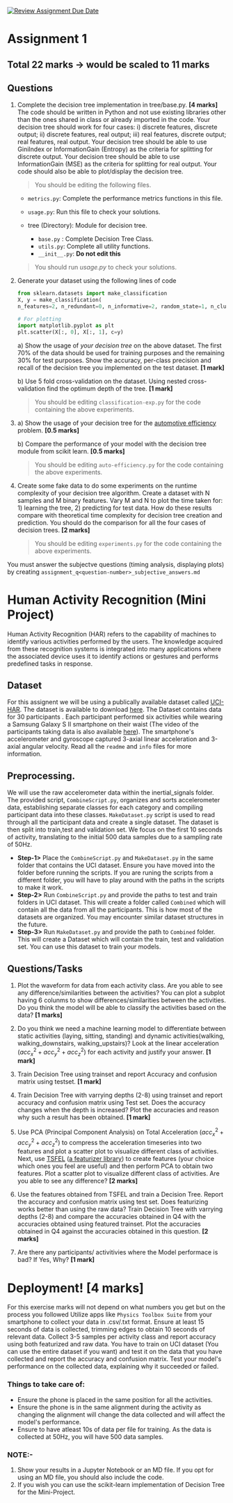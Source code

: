 [![Review Assignment Due Date](https://classroom.github.com/assets/deadline-readme-button-24ddc0f5d75046c5622901739e7c5dd533143b0c8e959d652212380cedb1ea36.svg)](https://classroom.github.com/a/EYM6jbXw)
# Assignment 1

## Total 22 marks -> would be scaled to 11 marks

## Questions

1. Complete the decision tree implementation in tree/base.py. **[4 marks]**
The code should be written in Python and not use existing libraries other than the ones shared in class or already imported in the code. Your decision tree should work for four cases: i) discrete features, discrete output; ii) discrete features, real output; iii) real features, discrete output; real features, real output.
 Your decision tree should be able to use GiniIndex or InformationGain (Entropy) as the criteria for splitting for discrete output. Your decision tree should be able to use InformationGain (MSE) as the criteria for splitting for real output. Your code should also be able to plot/display the decision tree. 

    > You should be editing the following files.
  
    - `metrics.py`: Complete the performance metrics functions in this file. 

    - `usage.py`: Run this file to check your solutions.

    - tree (Directory): Module for decision tree.
      - `base.py` : Complete Decision Tree Class.
      - `utils.py`: Complete all utility functions.
      - `__init__.py`: **Do not edit this**

    > You should run _usage.py_ to check your solutions. 

2. 
    Generate your dataset using the following lines of code

    ```python
    from sklearn.datasets import make_classification
    X, y = make_classification(
    n_features=2, n_redundant=0, n_informative=2, random_state=1, n_clusters_per_class=2, class_sep=0.5)

    # For plotting
    import matplotlib.pyplot as plt
    plt.scatter(X[:, 0], X[:, 1], c=y)
    ```

    a) Show the usage of *your decision tree* on the above dataset. The first 70% of the data should be used for training purposes and the remaining 30% for test purposes. Show the accuracy, per-class precision and recall of the decision tree you implemented on the test dataset. **[1 mark]**

    b) Use 5 fold cross-validation on the dataset. Using nested cross-validation find the optimum depth of the tree. **[1 mark]**
    
    > You should be editing `classification-exp.py` for the code containing the above experiments.

3. 
    a) Show the usage of your decision tree for the [automotive efficiency](https://archive.ics.uci.edu/ml/datasets/auto+mpg) problem. **[0.5 marks]**
    
    b) Compare the performance of your model with the decision tree module from scikit learn. **[0.5 marks]**
    
   > You should be editing `auto-efficiency.py` for the code containing the above experiments.
    
4. Create some fake data to do some experiments on the runtime complexity of your decision tree algorithm. Create a dataset with N samples and M binary features. Vary M and N to plot the time taken for: 1) learning the tree, 2) predicting for test data. How do these results compare with theoretical time complexity for decision tree creation and prediction. You should do the comparison for all the four cases of decision trees. **[2 marks]**	

    >You should be editing `experiments.py` for the code containing the above experiments.


You must answer the subjectve questions (timing analysis, displaying plots) by creating `assignment_q<question-number>_subjective_answers.md`


# Human Activity Recognition (Mini Project)
Human Activity Recognition (HAR) refers to the capability of machines to identify various activities performed by the users. The knowledge acquired from these recognition systems is integrated into many applications where the associated device uses it to identify actions or gestures and performs predefined tasks in response.

## Dataset
For this assignent we will be using a publically available dataset called [UCI-HAR](https://ieeexplore.ieee.org/stamp/stamp.jsp?tp=&arnumber=8567275). The dataset is available to download [here](https://archive.ics.uci.edu/dataset/240/human+activity+recognition+using+smartphones). The Dataset contains data for 30 participants . Each participant performed six activities while wearing a Samsung Galaxy S II smartphone on their waist (The video of the participants taking data is also available [here](http://www.youtube.com/watch?v=XOEN9W05_4A)). The smartphone's accelerometer and gyroscope captured 3-axial linear acceleration and 3-axial angular velocity. Read all the `readme` and `info` files for more information.

## Preprocessing.
We will use the raw accelerometer data within the inertial_signals folder. The provided script, `CombineScript.py`, organizes and sorts accelerometer data, establishing separate classes for each category and compiling participant data into these classes. `MakeDataset.py` script is used to read through all the participant data and create a single dataset. The dataset is then split into train,test and validation set. We focus on the first 10 seconds of activity, translating to the initial 500 data samples due to a sampling rate of 50Hz.

* **Step-1>** Place the `CombineScript.py` and `MakeDataset.py` in the same folder that contains the UCI dataset. Ensure you have moved into the folder before running the scripts. If you are runing the scripts from a different folder, you will have to play around with the paths in the scripts to make it work.
* **Step-2>** Run `CombineScript.py` and provide the paths to test and train folders in UCI dataset. This will create a folder called `Combined` which will contain all the data from all the participants. This is how most of the datasets are organized. You may encounter similar dataset structures in the future.
* **Step-3>** Run `MakeDataset.py` and provide the path to `Combined` folder. This will create a Dataset which will contain the train, test and validation set. You can use this dataset to train your models.

## Questions/Tasks

1. Plot the waveform for data from each activity class. Are you able to see any difference/similarities between the activities? You can plot a subplot having 6 colunms to show differences/similarities between the activities. Do you think the model will be able to classify the activities based on the data? **[1 marks]**

2. Do you think we need a machine learning model to differentiate between static activities (laying, sitting, standing) and dynamic activities(walking, walking_downstairs, walking_upstairs)? Look at the linear acceleration $(acc_x^2+acc_y^2+acc_z^2)$ for each activity and justify your answer. **[1 mark]**

3. Train Decision Tree using trainset and report Accuracy and confusion matrix using testset. **[1 mark]**

4. Train Decision Tree with varrying depths (2-8) using trainset and report accuracy and confusion matrix using Test set. Does the accuracy changes when the depth is increased? Plot the accuracies and reason why such a result has been obtained. **[1 mark]**

5. Use PCA (Principal Component Analysis) on Total Acceleration $(acc_x^2+acc_y^2+acc_z^2)$ to compress the acceleration timeseries into two features and plot a scatter plot to visualize different class of activities. Next, use [TSFEL](https://tsfel.readthedocs.io/en/latest/) ([a featurizer library](https://github.com/fraunhoferportugal/tsfel)) to create features (your choice which ones you feel are useful) and then perform PCA to obtain two features. Plot a scatter plot to visualize different class of activities. Are you able to see any difference? **[2 marks]**

6. Use the features obtained from TSFEL and train a Decision Tree. Report the accuracy and confusion matrix using test set. Does featurizing works better than using the raw data? Train Decision Tree with varrying depths (2-8) and compare the accuracies obtained in Q4 with the accuracies obtained using featured trainset. Plot the accuracies obtained in Q4 against the accuracies obtained in this question. **[2 marks]**

7. Are there any participants/ activitivies where the Model performace is bad? If Yes, Why? **[1 mark]**

# Deployment! **[4 marks]**
For this exercise marks will not depend on what numbers you get but on the process you followed
Utilize apps like `Physics Toolbox Suite` from your smartphone to collect your data in .csv/.txt format. Ensure at least 15 seconds of data is collected, trimming edges to obtain 10 seconds of relevant data. Collect 3-5 samples per activity class and report accuracy using both featurized and raw data. You have to train on UCI dataset (You can use the entire dataset if you want) and test it on the data that you have collected and report the accuracy and confusion matrix. Test your model's performance on the collected data, explaining why it succeeded or failed. 

### **Things to take care of:**
* Ensure the phone is placed in the same position for all the activities.
* Ensure the phone is in the same alignment during the activity as changing the alignment will change the data collected and will affect the model's performance. 
* Ensure to have atleast 10s of data per file for training. As the data is collected at 50Hz, you will have 500 data samples.

### **NOTE:-**
1. Show your results in a Jupyter Notebook or an MD file. If you opt for using an MD file, you should also include the code.
2. If you wish you can use the scikit-learn implementation of Decision Tree for the Mini-Project.











